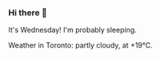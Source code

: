 ### Hi there :wave:

It's Wednesday! I'm probably sleeping.

Weather in Toronto: partly cloudy, at +19°C.
